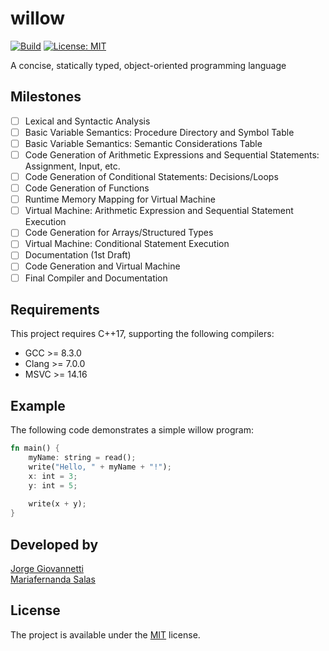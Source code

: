 # willow
[![Build](https://github.com/JorgeGiovannetti/willow/actions/workflows/build.yml/badge.svg)](https://github.com/JorgeGiovannetti/willow/actions/workflows/build.yml)
[![License: MIT](https://img.shields.io/badge/License-MIT-yellow.svg)](https://opensource.org/licenses/MIT)


A concise, statically typed, object-oriented programming language

## Milestones

- [ ] Lexical and Syntactic Analysis
- [ ] Basic Variable Semantics: Procedure Directory and Symbol Table
- [ ] Basic Variable Semantics: Semantic Considerations Table
- [ ] Code Generation of Arithmetic Expressions and Sequential Statements: Assignment, Input, etc.
- [ ] Code Generation of Conditional Statements: Decisions/Loops
- [ ] Code Generation of Functions
- [ ] Runtime Memory Mapping for Virtual Machine
- [ ] Virtual Machine: Arithmetic Expression and Sequential Statement Execution
- [ ] Code Generation for Arrays/Structured Types
- [ ] Virtual Machine: Conditional Statement Execution
- [ ] Documentation (1st Draft)
- [ ] Code Generation and Virtual Machine
- [ ] Final Compiler and Documentation

## Requirements
This project requires C++17, supporting the following compilers:
* GCC >= 8.3.0
* Clang >= 7.0.0
* MSVC >= 14.16

## Example
The following code demonstrates a simple willow program:
```rust
fn main() {
    myName: string = read(); 
    write("Hello, " + myName + "!");
    x: int = 3;
    y: int = 5;
    
    write(x + y);
}
```

## Developed by
[Jorge Giovannetti](https://github.com/JorgeGiovannetti) \
[Mariafernanda Salas](https://github.com/MariferSalas)

## License
The project is available under the [MIT](https://opensource.org/licenses/MIT) license.
